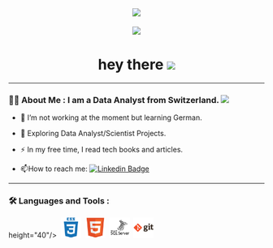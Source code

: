 <!---
osmanoeztuerk/osmanoeztuerk is a ✨ special ✨ repository because its `README.md` (this file) appears on your GitHub profile.
You can click the Preview link to take a look at your changes.
--->
<div id="header" align="center">
  <img src="https://media.giphy.com/media/M9gbBd9nbDrOTu1Mqx/giphy.gif" width="100"/>
</div>

<div id="header2" align="center">
  <img src="https://komarev.com/ghpvc/?username=osmanoeztuerk&style=flat-square&color=blue" alt=""/>
</div>

<div id="badges"  align="center">
  <a href="https://www.linkedin.com/in/osmanoztuerk">
    <img src="https://img.shields.io/badge/LinkedIn-0077B5?style=for-the-badge&logo=linkedin&logoColor=white"/>
  </a>
</div>

<h1  align="center">
  hey there
  <img src="https://media.giphy.com/media/hvRJCLFzcasrR4ia7z/giphy.gif" width="30px"/>
</h1>


---

### :man_technologist: About Me : I am a Data Analyst from Switzerland.  <img src="https://upload.wikimedia.org/wikipedia/commons/thumb/f/f3/Flag_of_Switzerland.svg/512px-Flag_of_Switzerland.svg.png" width="20">
- :telescope: I’m not working at the moment but learning German.

- :seedling: Exploring Data Analyst/Scientist Projects.

- :zap: In my free time, I read tech books and articles. 
- :mailbox:How to reach me: [![Linkedin Badge](https://img.shields.io/badge/-kakbar-blue?style=flat&logo=Linkedin&logoColor=white)](https://www.linkedin.com/in/osmanoztuerk)
---

### :hammer_and_wrench: Languages and Tools :
<div>
height="40"/>&nbsp;
  <img src="https://github.com/devicons/devicon/blob/master/icons/css3/css3-plain-wordmark.svg"  title="CSS3" alt="CSS" width="40" height="40"/>&nbsp;
  <img src="https://github.com/devicons/devicon/blob/master/icons/html5/html5-original.svg" title="HTML5" alt="HTML" width="40" height="40"/>&nbsp;
  <img src="https://raw.githubusercontent.com/devicons/devicon/1119b9f84c0290e0f0b38982099a2bd027a48bf1/icons/microsoftsqlserver/microsoftsqlserver-plain-wordmark.svg" title="MySQL"  alt="SQL Server" width="40" height="40"/>&nbsp;
  <img src="https://github.com/devicons/devicon/blob/master/icons/git/git-original-wordmark.svg" title="Git" **alt="Git" width="40" height="40"/>
</div>
